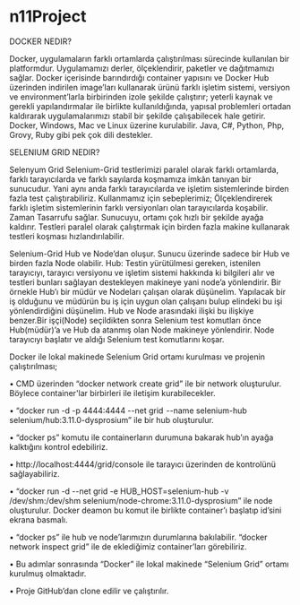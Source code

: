 # n11Project
DOCKER NEDIR?

Docker, uygulamaların farklı ortamlarda çalıştırılması sürecinde kullanılan bir platformdur. Uygulamamızı derler, ölçeklendirir, paketler ve dağıtmamızı sağlar. Docker içerisinde barındırdığı container yapısını ve Docker Hub üzerinden indirilen image’ları kullanarak ürünü farklı işletim sistemi, versiyon ve environment’larla birbirinden izole şekilde çalıştırır; yeterli kaynak ve gerekli yapılandırmalar ile birlikte kullanıldığında, yapısal problemleri ortadan kaldırarak uygulamalarımızı stabil bir şekilde çalışabilecek hale getirir. Docker, Windows, Mac ve Linux üzerine kurulabilir. Java, C#, Python, Php, Grovy, Ruby gibi pek çok dili destekler.

SELENIUM GRID NEDIR?

Selenyum Grid Selenium-Grid testlerimizi paralel olarak farklı ortamlarda, farklı tarayıcılarda ve farklı sayılarda koşmamıza imkân tanıyan bir sunucudur. Yani aynı anda farklı tarayıcılarda ve işletim sistemlerinde birden fazla test çalıştırabiliriz. Kullanmamız için sebeplerimiz; Ölçeklendirerek farklı işletim sistemlerinin farklı versiyonları olan tarayıcılarda koşabilir. Zaman Tasarrufu sağlar. Sunucuyu, ortamı çok hızlı bir şekilde ayağa kaldırır. Testleri paralel olarak çalıştırmak için birden fazla makine kullanarak testleri koşması hızlandırılabilir.

Selenium-Grid Hub ve Node’dan oluşur. Sunucu üzerinde sadece bir Hub ve birden fazla Node olabilir. Hub: Testin yürütülmesi gereken, istenilen tarayıcıyı, tarayıcı versiyonu ve işletim sistemi hakkında ki bilgileri alır ve testleri bunları sağlayan destekleyen makineye yani node’a yönlendirir. Bir örnekle Hub’ı bir müdür ve Nodeları çalışan olarak düşünelim. Yapılacak bir iş olduğunu ve müdürün bu iş için uygun olan çalışanı bulup elindeki bu işi yönlendirdiğini düşünelim. Hub ve Node arasındaki ilişki bu ilişkiye benzer.Bir işçi(Node) seçildikten sonra Selenium test komutları önce Hub(müdür)’a ve Hub da atanmış olan Node makineye yönlendirir. Node tarayıcıyı başlatır ve aldığı Selenium test komutlarını koşar.


Docker ile lokal makinede Selenium Grid ortamı kurulması ve projenin çalıştırılması;

•	CMD üzerinden “docker network create grid” ile bir network oluşturulur. Böylece container'lar birbirleri ile iletişim kurabilecekler.

•	“docker run -d -p 4444:4444 --net grid  --name selenium-hub selenium/hub:3.11.0-dysprosium” ile bir hub oluşturulur.

•	“docker ps” komutu ile containerların durumuna bakarak hub’ın ayağa kalktığını kontrol edebiliriz.

•	http://localhost:4444/grid/console ile tarayıcı üzerinden de kontrolünü sağlayabiliriz.

•	“docker run -d --net grid -e HUB_HOST=selenium-hub -v /dev/shm:/dev/shm selenium/node-chrome:3.11.0-dysprosium”  ile node oluşturulur. Docker deamon bu komut ile birlikte container’ı başlatıp id’sini ekrana basmalı.

•	“docker ps” ile hub ve node’larımızın durumlarına bakılabilir. “docker network inspect grid” ile de eklediğimiz container’ları görebiliriz.

•	Bu adımlar sonrasında “Docker” ile lokal makinede “Selenium Grid” ortamı kurulmuş olmaktadır. 

•	Proje GitHub’dan clone edilir ve çalıştırılır.
